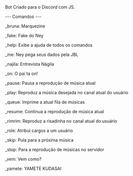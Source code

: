 Bot Criado para o Discord com JS.


--- Comandos ---

_bruna: Marquezine

_fake: Fake do Ney

_help: Exibe a ajuda de todos os comandos

_me: Ney pega seus dados pela JBL

_najila: Entrevista Nágila

_on: O pai ta on!

_pause: Pausa a reprodução de música atual

_play: Reproduz a música desejada no canal atual do usuário

_queue: Imprime a atual fila de músicas

_resume: Continua a reprodução de música atual

_rimrim: Reproduz a risadinha no canal atual do usuário

_role: Atribui cargos a um usuário

_skip: Pula para a próxima música

_stop: Para a reprodução de músicas no servidor

_vem: Vem como?

_yamete: YAMETE KUDASAI
